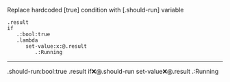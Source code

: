 Replace hardcoded [true] condition with [.should-run] variable

```hyperlambda
.result
if
   .:bool:true
   .lambda
      set-value:x:@.result
         .:Running
```
---
.should-run:bool:true
.result
if:x:@.should-run
   set-value:x:@.result
      .:Running
